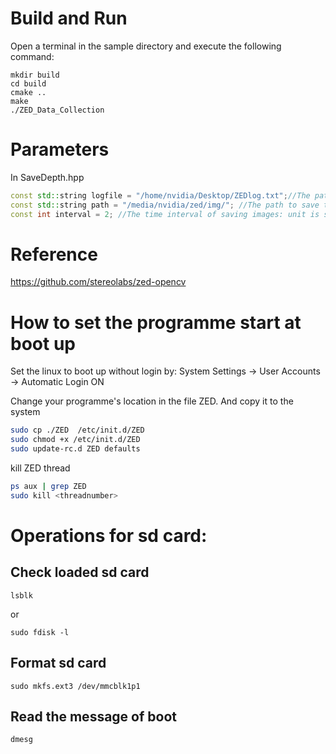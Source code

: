 
# Build and Run

Open a terminal in the sample directory and execute the following command:

    mkdir build
    cd build
    cmake ..
    make
    ./ZED_Data_Collection
    
# Parameters

In SaveDepth.hpp
```cpp
const std::string logfile = "/home/nvidia/Desktop/ZEDlog.txt";//The path of the logfile
const std::string path = "/media/nvidia/zed/img/"; //The path to save the images
const int interval = 2; //The time interval of saving images: unit is second
```

# Reference

https://github.com/stereolabs/zed-opencv

# How to set the programme start at boot up
Set the linux to boot up without login by: System Settings -> User Accounts -> Automatic Login ON

Change your programme's location in the file ZED. And copy it to the system
```sh
sudo cp ./ZED  /etc/init.d/ZED
sudo chmod +x /etc/init.d/ZED
sudo update-rc.d ZED defaults
```


kill ZED thread
```sh
ps aux | grep ZED
sudo kill <threadnumber>
```
# Operations for sd card:
## Check loaded sd card
```
lsblk
```
or 
```
sudo fdisk -l
```

## Format sd card
```
sudo mkfs.ext3 /dev/mmcblk1p1
```

## Read the message of boot
```
dmesg
```

